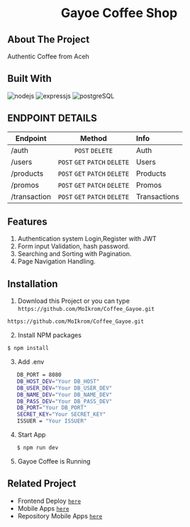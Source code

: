<p align="center">
  
  <h1 align='center'>Gayoe Coffee Shop</h1>
</p>

## About The Project

Authentic Coffee from Aceh

## Built With

![nodejs](https://img.shields.io/badge/nodejs-16-brightgreen)
![expressjs](https://img.shields.io/badge/expressjs-4-lightgrey)
![postgreSQL](https://img.shields.io/badge/postgreSQL-11-blue)

## ENDPOINT DETAILS

| Endpoint     |            Method             | Info         |
| ------------ | :---------------------------: | :----------- |
| /auth        |        `POST` `DELETE`        | Auth         |
| /users       | `POST` `GET` `PATCH` `DELETE` | Users        |
| /products    | `POST` `GET` `PATCH` `DELETE` | Products     |
| /promos      | `POST` `GET` `PATCH` `DELETE` | Promos       |
| /transaction | `POST` `GET` `PATCH` `DELETE` | Transactions |

## Features

1. Authentication system Login,Register with JWT
2. Form input Validation, hash password.
3. Searching and Sorting with Pagination.
4. Page Navigation Handling.

## Installation

1. Download this Project or you can type
   `https://github.com/MoIkrom/Coffee_Gayoe.git`

```sh
https://github.com/MoIkrom/Coffee_Gayoe.git
```

2. Install NPM packages

```sh
$ npm install
```

3. Add .env

```sh
   DB_PORT = 8080
   DB_HOST_DEV="Your DB_HOST"
   DB_USER_DEV="Your DB_USER_DEV"
   DB_NAME_DEV="Your DB_NAME_DEV"
   DB_PASS_DEV="Your DB_PASS_DEV"
   DB_PORT="Your DB_PORT"
   SECRET_KEY="Your SECRET_KEY"
   ISSUER = "Your ISSUER"
```

4. Start App

```sh
   $ npm run dev
```

5. Gayoe Coffee is Running

## Related Project

- Frontend Deploy [`here`](https://coffee-gayoe-app.vercel.app/)
- Mobile Apps [`here`](https://bit.ly/gayoeapps)
- Repository Mobile Apps [`here`](https://github.com/MoIkrom/New-Coffee-Gayoe/tree/master/GayoeApps)
